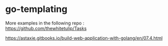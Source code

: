 # go-templating

More examples in the following repo :
https://github.com/thewhitetulip/Tasks

https://astaxie.gitbooks.io/build-web-application-with-golang/en/07.4.html
